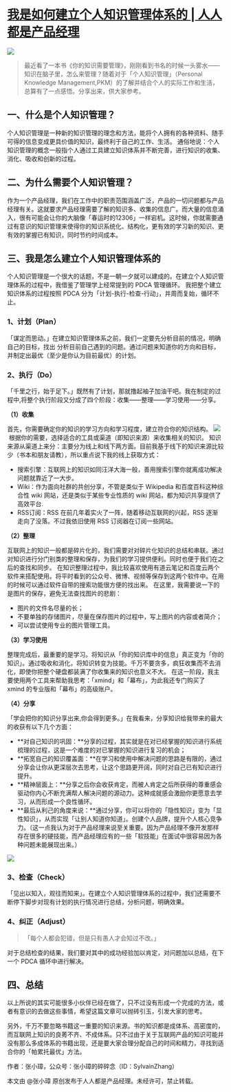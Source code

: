 # [我是如何建立个人知识管理体系的 | 人人都是产品经理](http://www.woshipm.com/pmd/817015.html)

![](http://image.woshipm.com/wp-files/img/77.jpg)

> 最近看了一本书《你的知识需要管理》，刚刚看到书名的时候一头雾水——知识在脑子里，怎么来管理？随着对于「个人知识管理」（Personal Knowledge Management,PKM）的了解并结合个人的实际工作和生活，总算有了一点感悟。分享出来，供大家参考。

## 一、什么是个人知识管理？

个人知识管理是一种新的知识管理的理念和方法，能将个人拥有的各种资料、随手可得的信息变成更具价值的知识，最终利于自己的工作、生活。 通俗地说：个人知识管理的概念一般指个人通过工具建立知识体系并不断完善，进行知识的收集、消化、吸收和创新的过程。

## 二、为什么需要个人知识管理？

作为一个产品经理，我们在工作中的职责范围涵盖广泛，产品的一切问题都与产品经理有关。这就要求产品经理需要了解的知识多、收集的信息广。而大量的信息涌入，很有可能会让你的大脑像「春运时的12306」一样宕机。这时候，你就需要通过有意识的知识管理来使得你的知识系统化、结构化，更有效的学习新的知识、更有效的掌握已有知识，同时节约时间成本。

## 三、我是怎么建立个人知识管理体系的

个人知识管理是一个很大的话题，不是一朝一夕就可以建成的。在建立个人知识管理体系的过程中，我借鉴了管理学上经常提到的 PDCA 管理循环。 我把整个建立知识体系的过程按照 PDCA 分为「计划-执行-检查-行动」，并周而复始，循环不止。

### **1、计划（Plan）**

「谋定而思动。」在建立知识管理体系之前，我们一定要先分析目前的情况，明确自己的目标，找出 分析目前自己遇到的问题。通过问题来知道你的方向和目标，并制定出最优（至少是你认为目前最优）的计划。

### **2、执行（Do）**

「千里之行，始于足下。」既然有了计划，那就撸起袖子加油干吧。我在制定的过程中,将整个执行阶段又分成了四个阶段：收集——整理——学习使用——分享。

**（1）收集**

首先，你需要确定你的知识的学习方向和学习程度，建立符合你的知识结构。 ![](http://markdown.zhangsubo.cn/2017-10-14-164723.jpg/640) 根据你的需要，选择适合的工具或渠道（即知识来源）来收集相关的知识。 知识来源从渠道上来分：主要分为线上和线下两方面。目前我基于线下的知识来源比较少（书本和朋友请教），所以重点说下我的线上获取方式：

-   搜索引擎：互联网上的知识如同汪洋大海一般，善用搜索引擎你就离成功解决问题就靠近了一大步。
-   Wiki：作为面向社群的共创分享，不管是类似于 Wikipedia 和百度百科这种综合性 wiki 网站，还是类似于某些专业性质的 wiki 网站，都为知识共享提供了高效平台.
-   RSS订阅：RSS 在前几年着实火了一阵，随着移动互联网的兴起，RSS 逐渐走向了没落。不过我依旧使用 RSS 订阅器在订阅一些网站。

**（2）整理**

互联网上的知识一般都是碎片化的，我们需要对对碎片化知识的总结和串联。通过对知识进行分门别类的整理和保存，为我们的学习提供便利。同时也便于我们在之后的查找和同步。 在知识整理过程中，我比较喜欢使用有道云笔记和百度云两个软件来搭配使用。将平时看到的公众号、微博、视频等保存到这两个软件中。在用的时候可以通过软件自带的搜索功能很方便的找出来。 在这里，我需要说一下的是图片的保存，避免无法查找图片的悲剧：

-   图片的文件名尽量的长；
-   不要单独的存储图片，尽量在保存图片的过程中，写上图片的内容或者简介；
-   可以尝试使用专业的图片管理工具。

**（3）学习使用**

整理完成后，最重要的是学习。将知识从「你的知识库中的信息」真正变为「你的知识」。通过吸收和消化，将知识转变为技能。千万不要贪多，疯狂收集而不去消化，即使你把整个硬盘都装满了你收集来的知识也意义不大。 在这一阶段，我主要使用两个工具来帮助我思考：「xmind」和「幕布」，为此我还专门购买了 xmind 的专业版和「幕布」的高级账户。

**（4）分享**

「学会把你的知识分享出来,你会得到更多。」在我看来，分享知识给我带来的最大的收获有以下几个方面：

-   **对自己知识的巩固：**分享的过程，其实就是在对已经掌握的知识进行系统梳理的过程，这是一个难度的对已掌握的知识进行复习的机会；
-   **拓宽自己的知识覆盖面：**在学习和使用中解决问题的思路是有限的，通过分享会让你从更深层次去思考，让这个思路更开阔，同时对自己已有知识进行提升。
-   **精神层面上：**分享之后你会收获肯定，而被人肯定之后所获得的尊重感会驱动你内心不断充满帮人解决问题的源动力。这种成就感会激励你更愿意去学习，从而形成一个良性循环。
-   **最后从利己的角度来说：**通过分享，你可以将你的「隐性知识」变为「显性知识」，从而实现「让别人知道你知道」。创建个人品牌，提升个人核心竞争力。（这一点我认为对于产品经理来说至关重要。因为产品经理不像开发那样存在很多的硬技能，而产品经理应有的一些「软技能」在面试中很容易因为各种问题未能展现出来。）

![](http://markdown.zhangsubo.cn/2017-10-14-182115.jpg/640)

### **3、检查（Check）**

「见出以知入，观往而知来」。在建立个人知识管理体系的过程中，我们还需要不断停下脚步对现有计划的执行情况进行总结，分析问题，明确效果。

### **4、纠正（Adjust）**

> 「每个人都会犯错，但是只有愚人才会知过不改。」

对于总结检查的结果，我们要对其中的成功经验加以肯定，对问题加以总结，在下一个 PDCA 循环中进行解决。

## 四、总结

以上所说的其实可能很多小伙伴已经在做了，只不过没有形成一个完成的方法，或者有意识的去做这些事情，希望这篇文章可以抛砖引玉，引发大家的思考。

另外，千万不要忽略书籍这一重要的知识来源。书的知识都是成体系、高密度的，而互联网上知识的良莠不齐、不成体系。只不过由于关于互联网产品的知识可能并没有那么多成体系的书籍出现，还是要大家合理分配自己的时间和精力，寻找到适合你的「帕累托最优」方法。

作者：张小璋，公众号：张小璋的碎碎念（ID：SylvainZhang）

本文由 @张小璋 原创发布于人人都是产品经理。未经许可，禁止转载。
